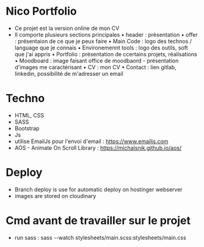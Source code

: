 # Nico Portfolio

- Ce projet est la version online de mon CV
- Il comporte plusieurs sections principales
  • header : présentation
  • offer : présentaion de ce que je peux faire
  • Main Code : logo des technos / language que je connais
  • Environemennt tools : logo des outils, soft que j'ai appris
  • Portfolio : présentation de ccertains projets, réalisations
  • Moodboard : image faisant office de moodbaord - présentation d'images me caractérisant
  • CV : mon CV
  • Contact : lien gitlab, linkedin, possibilité de m'adresser un email

# Techno

- HTML, CSS
- SASS
- Bootstrap
- Js
- utilise EmailJs pour l'envoi d'email : https://www.emailjs.com
- AOS - Animate On Scroll Library : https://michalsnik.github.io/aos/

# Deploy

- Branch deploy is use for automatic deploy on hostinger webserver
- images are stored on cloudinary

# Cmd avant de travailler sur le projet

- run sass : sass --watch stylesheets/main.scss:stylesheets/main.css
